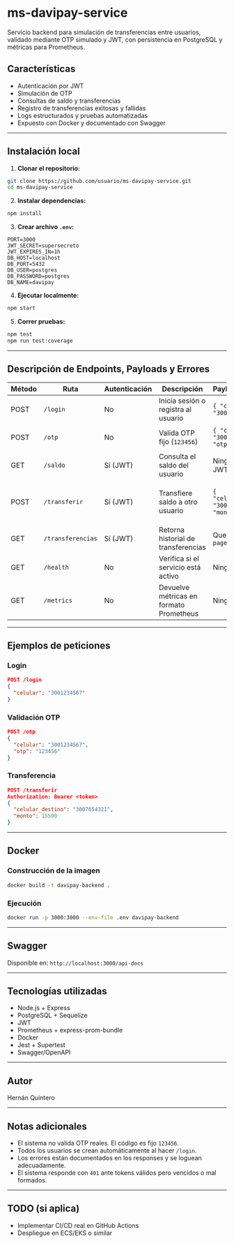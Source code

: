 # ms-davipay-service

Servicio backend para simulación de transferencias entre usuarios, validado mediante OTP simulado y JWT, con persistencia en PostgreSQL y métricas para Prometheus.

## Características

- Autenticación por JWT
- Simulación de OTP
- Consultas de saldo y transferencias
- Registro de transferencias exitosas y fallidas
- Logs estructurados y pruebas automatizadas
- Expuesto con Docker y documentado con Swagger

---

## Instalación local

1. **Clonar el repositorio:**

```bash
git clone https://github.com/usuario/ms-davipay-service.git
cd ms-davipay-service
```

2. **Instalar dependencias:**

```bash
npm install
```

3. **Crear archivo `.env`:**

```env
PORT=3000
JWT_SECRET=supersecreto
JWT_EXPIRES_IN=1h
DB_HOST=localhost
DB_PORT=5432
DB_USER=postgres
DB_PASSWORD=postgres
DB_NAME=davipay
```

4. **Ejecutar localmente:**

```bash
npm start
```

5. **Correr pruebas:**

```bash
npm test
npm run test:coverage
```

---

## Descripción de Endpoints, Payloads y Errores

| Método | Ruta              | Autenticación | Descripción                             | Payload Requerido                          | Errores posibles                                                                                           |
|--------|-------------------|----------------|-----------------------------------------|--------------------------------------------|------------------------------------------------------------------------------------------------------------|
| POST   | `/login`          | No          | Inicia sesión o registra al usuario     | `{ "celular": "3001234567" }`              | `400 VALIDATION_ERROR`                                                                                    |
| POST   | `/otp`            | No          | Valida OTP fijo (`123456`)              | `{ "celular": "3001234567", "otp": "123456" }` | `400 VALIDATION_ERROR`, `401 INVALID_OTP`, `404 USER_NOT_FOUND`                                       |
| GET    | `/saldo`          | Sí (JWT)    | Consulta el saldo del usuario           | Ninguno (requiere JWT en header)           | `401 INVALID_TOKEN`, `404 USER_NOT_FOUND`                                                                 |
| POST   | `/transferir`     | Sí (JWT)    | Transfiere saldo a otro usuario         | `{ "celular_destino": "3007654321", "monto": 10000 }` | `400 VALIDATION_ERROR`, `400 SALDO_INSUFICIENTE`, `400 SELF_TRANSFER_NOT_ALLOWED`, `404 DESTINO_NO_EXISTE`, `401 INVALID_TOKEN` |
| GET    | `/transferencias` | Sí (JWT)    | Retorna historial de transferencias     | Query opcional: `?page=1&limit=10`         | `401 INVALID_TOKEN`                                                                                       |
| GET    | `/health`         | No          | Verifica si el servicio está activo     | Ninguno                                     | Ninguno                                                                                                   |
| GET    | `/metrics`        | No          | Devuelve métricas en formato Prometheus | Ninguno                                     | `500 INTERNAL_ERROR` si falla la exportación                                                              |

---

## Ejemplos de peticiones

### Login

```json
POST /login
{
  "celular": "3001234567"
}
```

### Validación OTP

```json
POST /otp
{
  "celular": "3001234567",
  "otp": "123456"
}
```

### Transferencia

```json
POST /transferir
Authorization: Bearer <token>
{
  "celular_destino": "3007654321",
  "monto": 15500
}
```

---

## Docker

### Construcción de la imagen

```bash
docker build -t davipay-backend .
```

### Ejecución

```bash
docker run -p 3000:3000 --env-file .env davipay-backend
```

---

## Swagger

Disponible en: `http://localhost:3000/api-docs`

---

## Tecnologías utilizadas

- Node.js + Express
- PostgreSQL + Sequelize
- JWT
- Prometheus + express-prom-bundle
- Docker
- Jest + Supertest
- Swagger/OpenAPI

---

## Autor

Hernán Quintero

---

## Notas adicionales

- El sistema no valida OTP reales. El código es fijo `123456`.
- Todos los usuarios se crean automáticamente al hacer `/login`.
- Los errores están documentados en los responses y se loguean adecuadamente.
- El sistema responde con `401` ante tokens válidos pero vencidos o mal formados.

---

## TODO (si aplica)

- Implementar CI/CD real en GitHub Actions
- Despliegue en ECS/EKS o similar

